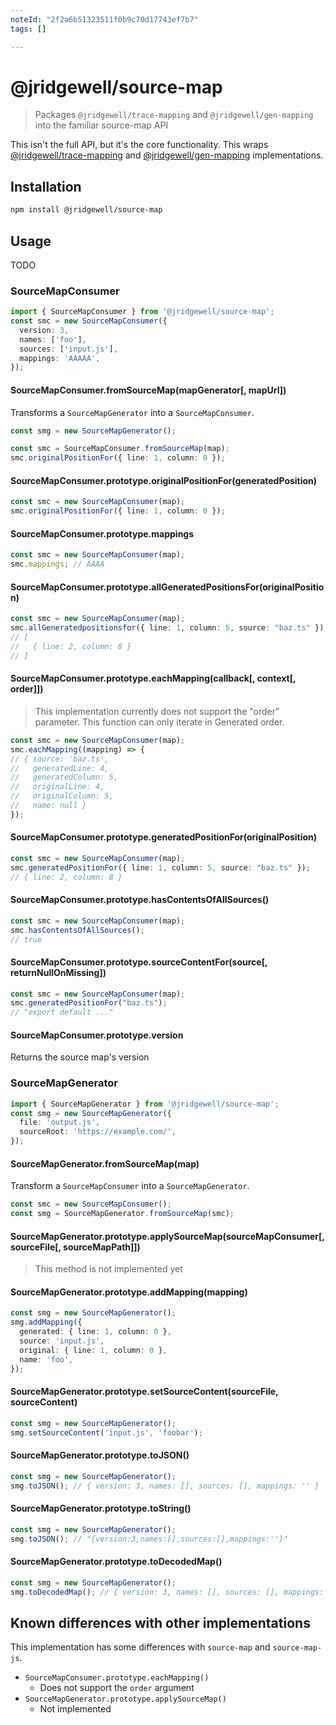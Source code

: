 ```yaml
---
noteId: "2f2a6b51323511f0b9c70d17743ef7b7"
tags: []

---
```


# @jridgewell/source-map

> Packages `@jridgewell/trace-mapping` and `@jridgewell/gen-mapping` into the familiar source-map API

This isn't the full API, but it's the core functionality. This wraps
[@jridgewell/trace-mapping][trace-mapping] and [@jridgewell/gen-mapping][gen-mapping]
implementations.

## Installation

```sh
npm install @jridgewell/source-map
```

## Usage

TODO

### SourceMapConsumer

```typescript
import { SourceMapConsumer } from '@jridgewell/source-map';
const smc = new SourceMapConsumer({
  version: 3,
  names: ['foo'],
  sources: ['input.js'],
  mappings: 'AAAAA',
});
```

#### SourceMapConsumer.fromSourceMap(mapGenerator[, mapUrl])

Transforms a `SourceMapGenerator` into a `SourceMapConsumer`.

```typescript
const smg = new SourceMapGenerator();

const smc = SourceMapConsumer.fromSourceMap(map);
smc.originalPositionFor({ line: 1, column: 0 });
```

#### SourceMapConsumer.prototype.originalPositionFor(generatedPosition)

```typescript
const smc = new SourceMapConsumer(map);
smc.originalPositionFor({ line: 1, column: 0 });
```

#### SourceMapConsumer.prototype.mappings

```typescript
const smc = new SourceMapConsumer(map);
smc.mappings; // AAAA
```

#### SourceMapConsumer.prototype.allGeneratedPositionsFor(originalPosition)

```typescript
const smc = new SourceMapConsumer(map);
smc.allGeneratedpositionsfor({ line: 1, column: 5, source: "baz.ts" });
// [
//   { line: 2, column: 8 }
// ]
```

#### SourceMapConsumer.prototype.eachMapping(callback[, context[, order]])

> This implementation currently does not support the "order" parameter.
> This function can only iterate in Generated order.

```typescript
const smc = new SourceMapConsumer(map);
smc.eachMapping((mapping) => {
// { source: 'baz.ts',
//   generatedLine: 4,
//   generatedColumn: 5,
//   originalLine: 4,
//   originalColumn: 5,
//   name: null }
});
```

#### SourceMapConsumer.prototype.generatedPositionFor(originalPosition)

```typescript
const smc = new SourceMapConsumer(map);
smc.generatedPositionFor({ line: 1, column: 5, source: "baz.ts" });
// { line: 2, column: 8 }
```

#### SourceMapConsumer.prototype.hasContentsOfAllSources()

```typescript
const smc = new SourceMapConsumer(map);
smc.hasContentsOfAllSources();
// true
```

#### SourceMapConsumer.prototype.sourceContentFor(source[, returnNullOnMissing])

```typescript
const smc = new SourceMapConsumer(map);
smc.generatedPositionFor("baz.ts");
// "export default ..."
```

#### SourceMapConsumer.prototype.version

Returns the source map's version

### SourceMapGenerator

```typescript
import { SourceMapGenerator } from '@jridgewell/source-map';
const smg = new SourceMapGenerator({
  file: 'output.js',
  sourceRoot: 'https://example.com/',
});
```

#### SourceMapGenerator.fromSourceMap(map)

Transform a `SourceMapConsumer` into a `SourceMapGenerator`.

```typescript
const smc = new SourceMapConsumer();
const smg = SourceMapGenerator.fromSourceMap(smc);
```

#### SourceMapGenerator.prototype.applySourceMap(sourceMapConsumer[, sourceFile[, sourceMapPath]])

> This method is not implemented yet

#### SourceMapGenerator.prototype.addMapping(mapping)

```typescript
const smg = new SourceMapGenerator();
smg.addMapping({
  generated: { line: 1, column: 0 },
  source: 'input.js',
  original: { line: 1, column: 0 },
  name: 'foo',
});
```

#### SourceMapGenerator.prototype.setSourceContent(sourceFile, sourceContent)

```typescript
const smg = new SourceMapGenerator();
smg.setSourceContent('input.js', 'foobar');
```

#### SourceMapGenerator.prototype.toJSON()

```typescript
const smg = new SourceMapGenerator();
smg.toJSON(); // { version: 3, names: [], sources: [], mappings: '' }
```

#### SourceMapGenerator.prototype.toString()

```typescript
const smg = new SourceMapGenerator();
smg.toJSON(); // "{version:3,names:[],sources:[],mappings:''}"
```

#### SourceMapGenerator.prototype.toDecodedMap()

```typescript
const smg = new SourceMapGenerator();
smg.toDecodedMap(); // { version: 3, names: [], sources: [], mappings: [] }
```

## Known differences with other implementations

This implementation has some differences with `source-map` and `source-map-js`.

- `SourceMapConsumer.prototype.eachMapping()`
  - Does not support the `order` argument
- `SourceMapGenerator.prototype.applySourceMap()`
  - Not implemented

[trace-mapping]: https://github.com/jridgewell/trace-mapping/
[gen-mapping]: https://github.com/jridgewell/gen-mapping/
